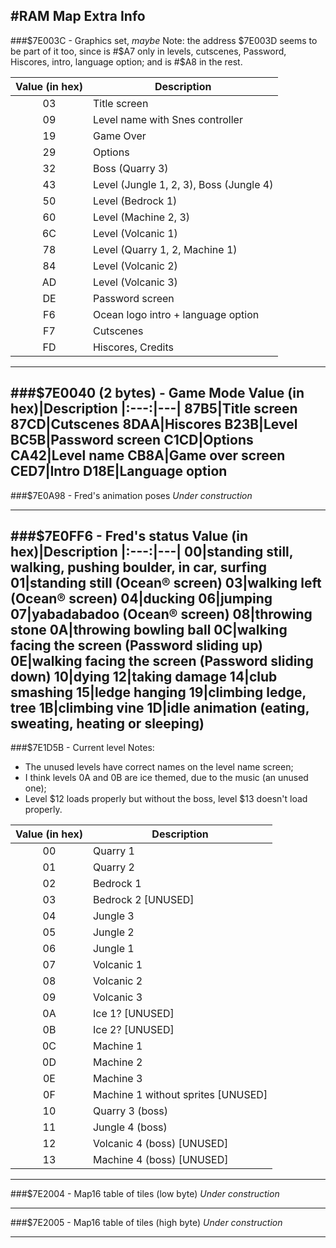#RAM Map Extra Info
---
###$7E003C - Graphics set, *_maybe_*
Note: the address $7E003D seems to be part of it too, since is #$A7 only in levels, cutscenes, Password, Hiscores, intro, language option; and is #$A8 in the rest.

Value (in hex)|Description
|:---:|---|
03|Title screen
09|Level name with Snes controller
19|Game Over
29|Options
32|Boss (Quarry 3)
43|Level (Jungle 1, 2, 3), Boss (Jungle 4)
50|Level (Bedrock 1)
60|Level (Machine 2, 3)
6C|Level (Volcanic 1)
78|Level (Quarry 1, 2, Machine 1)
84|Level (Volcanic 2)
AD|Level (Volcanic 3)
DE|Password screen
F6|Ocean logo intro + language option
F7|Cutscenes
FD|Hiscores, Credits
---
###$7E0040 (2 bytes) - Game Mode
Value (in hex)|Description
|:---:|---|
87B5|Title screen
87CD|Cutscenes
8DAA|Hiscores
B23B|Level
BC5B|Password screen
C1CD|Options
CA42|Level name
CB8A|Game over screen
CED7|Intro
D18E|Language option
---
###$7E0A98 - Fred's animation poses
*Under construction*

---
###$7E0FF6 - Fred's status
Value (in hex)|Description
|:---:|---|
00|standing still, walking, pushing boulder, in car, surfing
01|standing still (Ocean® screen)
03|walking left (Ocean® screen)
04|ducking
06|jumping
07|yabadabadoo (Ocean® screen)
08|throwing stone
0A|throwing bowling ball
0C|walking facing the screen (Password sliding up)
0E|walking facing the screen (Password sliding down)
10|dying
12|taking damage
14|club smashing
15|ledge hanging
19|climbing ledge, tree
1B|climbing vine
1D|idle animation (eating, sweating, heating or sleeping)
---
###$7E1D5B - Current level
Notes:
- The unused levels have correct names on the level name screen;
- I think levels 0A and 0B are ice themed, due to the music (an unused one);
- Level $12 loads properly but without the boss, level $13 doesn't load properly.

Value (in hex)|Description
|:---:|---|
00|Quarry 1
01|Quarry 2
02|Bedrock 1
03|Bedrock 2 [UNUSED]
04|Jungle 3
05|Jungle 2
06|Jungle 1
07|Volcanic 1
08|Volcanic 2
09|Volcanic 3
0A|Ice 1? [UNUSED]
0B|Ice 2? [UNUSED]
0C|Machine 1
0D|Machine 2
0E|Machine 3
0F|Machine 1 without sprites [UNUSED]
10|Quarry 3 (boss)
11|Jungle 4 (boss)
12|Volcanic 4 (boss) [UNUSED]
13|Machine 4 (boss) [UNUSED]
---

###$7E2004 - Map16 table of tiles (low byte)
*Under construction*

---

###$7E2005 - Map16 table of tiles (high byte)
*Under construction*

---
